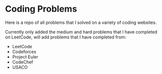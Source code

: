# Coding Problems
Here is a repo of all problems that I solved on a variety of coding websites.  

Currently only added the medium and hard problems that I have completed on LeetCode, will add problems that I have completed from:
- LeetCode
- Codeforces
- Project Euler
- CodeChef
- USACO
